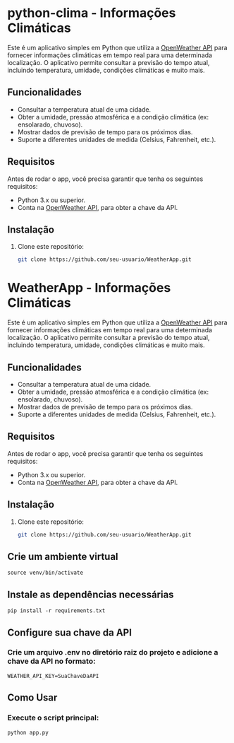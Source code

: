 # python-clima - Informações Climáticas

Este é um aplicativo simples em Python que utiliza a [OpenWeather API](https://home.openweathermap.org/) para fornecer informações climáticas em tempo real para uma determinada localização. O aplicativo permite consultar a previsão do tempo atual, incluindo temperatura, umidade, condições climáticas e muito mais.

## Funcionalidades

- Consultar a temperatura atual de uma cidade.
- Obter a umidade, pressão atmosférica e a condição climática (ex: ensolarado, chuvoso).
- Mostrar dados de previsão de tempo para os próximos dias.
- Suporte a diferentes unidades de medida (Celsius, Fahrenheit, etc.).

## Requisitos

Antes de rodar o app, você precisa garantir que tenha os seguintes requisitos:

- Python 3.x ou superior.
- Conta na [OpenWeather API](https://home.openweathermap.org/), para obter a chave da API.

## Instalação

1. Clone este repositório:

   ```bash
   git clone https://github.com/seu-usuario/WeatherApp.git

# WeatherApp - Informações Climáticas

Este é um aplicativo simples em Python que utiliza a [OpenWeather API](https://home.openweathermap.org/) para fornecer informações climáticas em tempo real para uma determinada localização. O aplicativo permite consultar a previsão do tempo atual, incluindo temperatura, umidade, condições climáticas e muito mais.

## Funcionalidades

- Consultar a temperatura atual de uma cidade.
- Obter a umidade, pressão atmosférica e a condição climática (ex: ensolarado, chuvoso).
- Mostrar dados de previsão de tempo para os próximos dias.
- Suporte a diferentes unidades de medida (Celsius, Fahrenheit, etc.).

## Requisitos

Antes de rodar o app, você precisa garantir que tenha os seguintes requisitos:

- Python 3.x ou superior.
- Conta na [OpenWeather API](https://home.openweathermap.org/), para obter a chave da API.

## Instalação

1. Clone este repositório:

   ```bash
   git clone https://github.com/seu-usuario/WeatherApp.git

## Crie um ambiente virtual 

    source venv/bin/activate

## Instale as dependências necessárias

    pip install -r requirements.txt

## Configure sua chave da API

### Crie um arquivo .env no diretório raiz do projeto e adicione a chave da API no formato:

    WEATHER_API_KEY=SuaChaveDaAPI


## Como Usar

### Execute o script principal:

    python app.py
